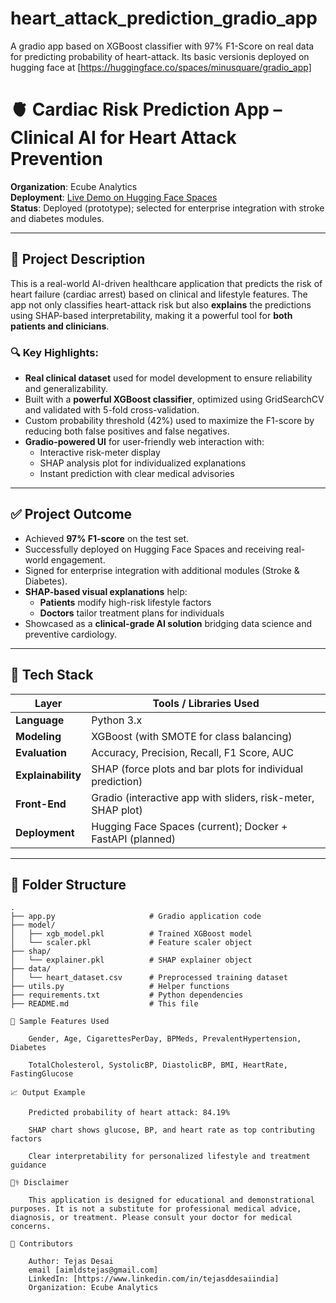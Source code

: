 # heart_attack_prediction_gradio_app
A gradio app based on XGBoost classifier with 97% F1-Score on real data for predicting probability of heart-attack. Its basic versionis deployed on hugging face at [https://huggingface.co/spaces/minusquare/gradio_app]

# 🫀 Cardiac Risk Prediction App – Clinical AI for Heart Attack Prevention

**Organization**: Ecube Analytics  
**Deployment**: [Live Demo on Hugging Face Spaces](https://huggingface.co/spaces/minusquare/gradio_app)  
**Status**: Deployed (prototype); selected for enterprise integration with stroke and diabetes modules.

---

## 🚀 Project Description

This is a real-world AI-driven healthcare application that predicts the risk of heart failure (cardiac arrest) based on clinical and lifestyle features. The app not only classifies heart-attack risk but also **explains** the predictions using SHAP-based interpretability, making it a powerful tool for **both patients and clinicians**.

### 🔍 Key Highlights:

- **Real clinical dataset** used for model development to ensure reliability and generalizability.
- Built with a **powerful XGBoost classifier**, optimized using GridSearchCV and validated with 5-fold cross-validation.
- Custom probability threshold (42%) used to maximize the F1-score by reducing both false positives and false negatives.
- **Gradio-powered UI** for user-friendly web interaction with:
  - Interactive risk-meter display
  - SHAP analysis plot for individualized explanations
  - Instant prediction with clear medical advisories

---

## ✅ Project Outcome

- Achieved **97% F1-score** on the test set.
- Successfully deployed on Hugging Face Spaces and receiving real-world engagement.
- Signed for enterprise integration with additional modules (Stroke & Diabetes).
- **SHAP-based visual explanations** help:
  - **Patients** modify high-risk lifestyle factors
  - **Doctors** tailor treatment plans for individuals
- Showcased as a **clinical-grade AI solution** bridging data science and preventive cardiology.

---

## 🧰 Tech Stack

| Layer             | Tools / Libraries Used                                        |
|------------------|---------------------------------------------------------------|
| **Language**      | Python 3.x                                                   |
| **Modeling**      | XGBoost (with SMOTE for class balancing)                     |
| **Evaluation**    | Accuracy, Precision, Recall, F1 Score, AUC                   |
| **Explainability**| SHAP (force plots and bar plots for individual prediction)   |
| **Front-End**     | Gradio (interactive app with sliders, risk-meter, SHAP plot) |
| **Deployment**    | Hugging Face Spaces (current); Docker + FastAPI (planned)    |

---

## 📂 Folder Structure

```plaintext
.
├── app.py                     # Gradio application code
├── model/
│   ├── xgb_model.pkl          # Trained XGBoost model
│   └── scaler.pkl             # Feature scaler object
├── shap/
│   └── explainer.pkl          # SHAP explainer object
├── data/
│   └── heart_dataset.csv      # Preprocessed training dataset
├── utils.py                   # Helper functions
├── requirements.txt           # Python dependencies
├── README.md                  # This file

🧪 Sample Features Used

    Gender, Age, CigarettesPerDay, BPMeds, PrevalentHypertension, Diabetes

    TotalCholesterol, SystolicBP, DiastolicBP, BMI, HeartRate, FastingGlucose

📈 Output Example

    Predicted probability of heart attack: 84.19%

    SHAP chart shows glucose, BP, and heart rate as top contributing factors

    Clear interpretability for personalized lifestyle and treatment guidance

👨‍⚕️ Disclaimer

    This application is designed for educational and demonstrational purposes. It is not a substitute for professional medical advice, diagnosis, or treatment. Please consult your doctor for medical concerns.

🤝 Contributors

    Author: Tejas Desai
    email [aimldstejas@gmail.com]
    LinkedIn: [https://www.linkedin.com/in/tejasddesaiindia] 
    Organization: Ecube Analytics
